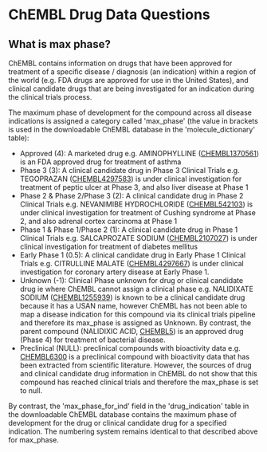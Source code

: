 # ChEMBL Drug Data Questions

## What is max phase?

ChEMBL contains information on drugs that have been approved for treatment of a specific disease / diagnosis (an indication) within a region of the world (e.g. FDA drugs are approved for use in the United States), and clinical candidate drugs that are being investigated for an indication during the clinical trials process.&#x20;

The maximum phase of development for the compound across all disease indications is assigned a category called 'max\_phase' (the value in brackets is used in the downloadable ChEMBL database in the 'molecule\_dictionary' table):

* Approved (4): A marketed drug e.g. AMINOPHYLLINE ([CHEMBL1370561](https://www.ebi.ac.uk/chembl/compound\_report\_card/CHEMBL1370561/)) is an FDA approved drug for treatment of asthma&#x20;
* Phase 3 (3): A clinical candidate drug in Phase 3 Clinical Trials e.g. TEGOPRAZAN ([CHEMBL4297583](https://www.ebi.ac.uk/chembl/compound\_report\_card/CHEMBL4297583/)) is under clinical investigation for treatment of peptic ulcer at Phase 3, and also liver disease at Phase 1&#x20;
* Phase 2 & Phase 2/Phase 3 (2): A clinical candidate drug in Phase 2 Clinical Trials e.g. NEVANIMIBE HYDROCHLORIDE ([CHEMBL542103](https://www.ebi.ac.uk/chembl/compound\_report\_card/CHEMBL542103/)) is under clinical investigation for treatment of Cushing syndrome at Phase 2, and also adrenal cortex carcinoma at Phase 1
* Phase 1 & Phase 1/Phase 2 (1): A clinical candidate drug in Phase 1 Clinical Trials e.g. SALCAPROZATE SODIUM ([CHEMBL2107027](https://www.ebi.ac.uk/chembl/compound\_report\_card/CHEMBL2107027/)) is under clinical investigation for treatment of diabetes mellitus&#x20;
* Early Phase 1 (0.5): A clinical candidate drug in Early Phase 1 Clinical Trials e.g. CITRULLINE MALATE ([CHEMBL4297667](https://www.ebi.ac.uk/chembl/compound\_report\_card/CHEMBL4297667/)) is under clinical investigation for coronary artery disease at Early Phase 1.
* Unknown (-1): Clinical Phase unknown for drug or clinical candidate drug ie where ChEMBL cannot assign a clinical phase e.g. NALIDIXATE SODIUM ([CHEMBL1255939](https://www.ebi.ac.uk/chembl/compound\_report\_card/CHEMBL1255939/)) is known to be a clinical candidate drug because it has a USAN name, however ChEMBL has not been able to map a disease indication for this compound via its clinical trials pipeline and therefore its max\_phase is assigned as Unknown. By contrast, the parent compound (NALIDIXIC ACID, [CHEMBL5](https://www.ebi.ac.uk/chembl/compound\_report\_card/CHEMBL5/)) is an approved drug (Phase 4) for treatment of bacterial disease. &#x20;
* Preclinical (NULL): preclinical compounds with bioactivity data e.g. [CHEMBL6300](https://www.ebi.ac.uk/chembl/compound\_report\_card/CHEMBL6300/) is a preclinical compound with bioactivity data that has been extracted from scientific literature. However, the sources of drug and clinical candidate drug information in ChEMBL do not show that this compound has reached clinical trials and therefore the max\_phase is set to null.&#x20;

By contrast, the 'max\_phase\_for\_ind' field in the 'drug\_indication' table in the downloadable ChEMBL database contains the maximum phase of development for the drug or clinical candidate drug for a specified indication. The numbering system remains identical to that described above for max\_phase. &#x20;
